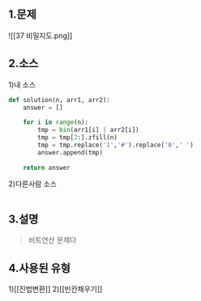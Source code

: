 ## 1.문제
![[37 비밀지도.png]]
## 2.소스
1)내 소스
```python
def solution(n, arr1, arr2):
    answer = []
    
    for i in range(n):
        tmp = bin(arr1[i] | arr2[i])
        tmp = tmp[2:].zfill(n)
        tmp = tmp.replace('1','#').replace('0',' ')
        answer.append(tmp)
    
    return answer
```

2)다른사람 소스
```python

```

## 3.설명
> 비트연산 문제다

## 4.사용된 유형
1)[[진법변환]]
2)[[빈칸채우기]]